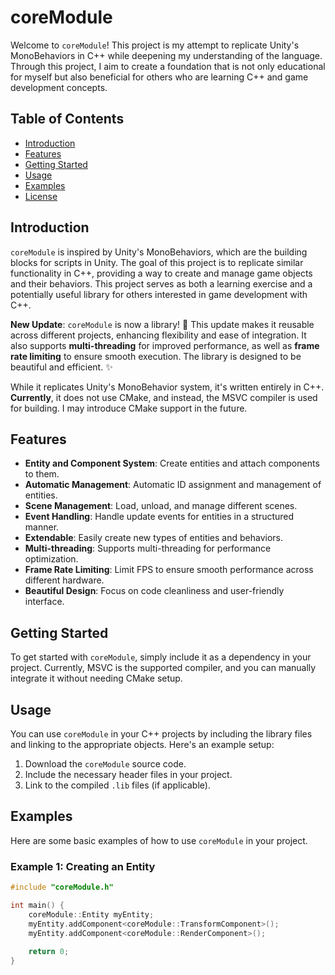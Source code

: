 # coreModule

Welcome to `coreModule`! This project is my attempt to replicate Unity's MonoBehaviors in C++ while deepening my understanding of the language. Through this project, I aim to create a foundation that is not only educational for myself but also beneficial for others who are learning C++ and game development concepts.

## Table of Contents
- [Introduction](#introduction)
- [Features](#features)
- [Getting Started](#getting-started)
- [Usage](#usage)
- [Examples](#examples)
- [License](#license)

## Introduction
`coreModule` is inspired by Unity's MonoBehaviors, which are the building blocks for scripts in Unity. The goal of this project is to replicate similar functionality in C++, providing a way to create and manage game objects and their behaviors. This project serves as both a learning exercise and a potentially useful library for others interested in game development with C++.

**New Update**: `coreModule` is now a library! 🎉 This update makes it reusable across different projects, enhancing flexibility and ease of integration. It also supports **multi-threading** for improved performance, as well as **frame rate limiting** to ensure smooth execution. The library is designed to be beautiful and efficient. ✨

While it replicates Unity's MonoBehavior system, it's written entirely in C++. **Currently**, it does not use CMake, and instead, the MSVC compiler is used for building. I may introduce CMake support in the future.

## Features
- **Entity and Component System**: Create entities and attach components to them.
- **Automatic Management**: Automatic ID assignment and management of entities.
- **Scene Management**: Load, unload, and manage different scenes.
- **Event Handling**: Handle update events for entities in a structured manner.
- **Extendable**: Easily create new types of entities and behaviors.
- **Multi-threading**: Supports multi-threading for performance optimization.
- **Frame Rate Limiting**: Limit FPS to ensure smooth performance across different hardware.
- **Beautiful Design**: Focus on code cleanliness and user-friendly interface.

## Getting Started
To get started with `coreModule`, simply include it as a dependency in your project. Currently, MSVC is the supported compiler, and you can manually integrate it without needing CMake setup.

## Usage
You can use `coreModule` in your C++ projects by including the library files and linking to the appropriate objects. Here's an example setup:

1. Download the `coreModule` source code.
2. Include the necessary header files in your project.
3. Link to the compiled `.lib` files (if applicable).

## Examples
Here are some basic examples of how to use `coreModule` in your project.

### Example 1: Creating an Entity
```cpp
#include "coreModule.h"

int main() {
    coreModule::Entity myEntity;
    myEntity.addComponent<coreModule::TransformComponent>();
    myEntity.addComponent<coreModule::RenderComponent>();
    
    return 0;
}
